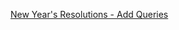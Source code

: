[New Year's Resolutions - Add Queries](https://github.com/sikaeducation/new-years-resolution-add-queries)
